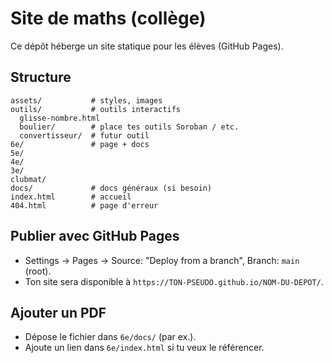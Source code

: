 # Site de maths (collège)

Ce dépôt héberge un site statique pour les élèves (GitHub Pages).

## Structure
```
assets/           # styles, images
outils/           # outils interactifs
  glisse-nombre.html
  boulier/        # place tes outils Soroban / etc.
  convertisseur/  # futur outil
6e/               # page + docs
5e/
4e/
3e/
clubmat/
docs/             # docs généraux (si besoin)
index.html        # accueil
404.html          # page d'erreur
```

## Publier avec GitHub Pages
- Settings → Pages → Source: "Deploy from a branch", Branch: `main` (root).  
- Ton site sera disponible à `https://TON-PSEUDO.github.io/NOM-DU-DEPOT/`.

## Ajouter un PDF
- Dépose le fichier dans `6e/docs/` (par ex.).  
- Ajoute un lien dans `6e/index.html` si tu veux le référencer.

